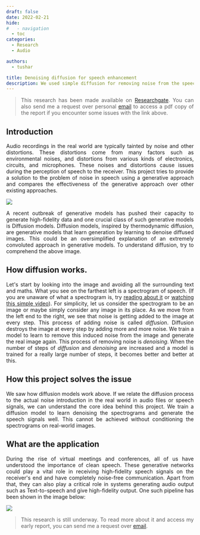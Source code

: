 ```yaml
---
draft: false 
date: 2022-02-21 
hide:
#   - navigation
  - toc
categories:
  - Research
  - Audio

authors:
  - tushar

title: Denoising diffusion for speech enhancement
description: We used simple diffusion for removing noise from the speech recordings. This project takes mel spectrograms and noises and denoises them for better speech intelligibility.
---
```



<style>
p{
text-align: justify;
text-justify: inter-word;
}

.MathJax {
font-size: 2.1em;
}
</style>

> This research has been made available on [Researchgate](https://www.researchgate.net/publication/368883536_Diffusion_Denoising_Probabilistic_Model_-Speech_Enhancement_on_Wave). You can also send me a request over personal [email](mailto:dhyanitushar@gmail.com) to access a pdf copy of the report if you encounter some issues with the link above.

## Introduction
Audio recordings in the real world are typically tainted by noise and other distortions. These distortions come from many factors such as environmental noises, and distortions from various kinds of electronics, circuits, and microphones. These noises and distortions cause issues during the perception of speech to the receiver. This project tries to provide a solution to the problem of noise in speech using a generative approach and compares the effectiveness of the generative approach over other existing approaches.

<img class="center-block" src="https://ik.imagekit.io/tushard/Personal/projects/diffusion_process_MoQSfWfOA.png?ik-sdk-version=javascript-1.4.3&updatedAt=1665616832337">

<!-- more -->
A recent outbreak of generative models has pushed their capacity to generate high-fidelity data and one crucial class of such generative models is Diffusion models. Diffusion models, inspired by thermodynamic diffusion, are generative models that learn generation by learning to denoise diffused images. This could be an oversimplified explanation of an extremely convoluted approach in generative models. To understand diffusion, try to comprehend the above image. 


## How diffusion works.

Let's start by looking into the image and avoiding all the surrounding text and maths. What you see on the farthest left is a spectrogram of speech. (If you are unaware of what a spectrogram is, try [reading about it](https://en.wikipedia.org/wiki/Spectrogram) or [watching this simple video](https://www.youtube.com/watch?v=UI8RJVEdseY)). For simplicity, let us consider the spectrogram to be an image or maybe simply consider any image in its place. As we move from the left end to the right, we see that noise is getting added to the image at every step. This process of adding noise is called _diffusion_. Diffusion destroys the image at every step by adding more and more noise. We train a model to learn to remove this induced noise from the image and generate the real image again. This process of removing noise is _denoising_. When the number of steps of _diffusion_ and _denoising_ are increased and a model is trained for a really large number of steps, it becomes better and better at this.

## How this project solves the issue
We saw how diffusion models work above. If we relate the diffusion process to the actual noise introduction in the real world in audio files or speech signals, we can understand the core idea behind this project. We train a diffusion model to learn denoising the spectrograms and generate the speech signals well. This cannot be achieved without conditioning the spectrograms on real-world images.

## What are the application

During the rise of virtual meetings and conferences, all of us have understood the importance of clean speech. These generative networks could play a vital role in receiving high-fidelity speech signals on the receiver's end and have completely noise-free communication. Apart from that, they can also play a critical role in systems generating audio output such as Text-to-speech and give high-fidelity output. One such pipeline has been shown in the image below:

<img class="center-block" src="https://ik.imagekit.io/tushard/Personal/projects/pipeline_tts_qTlm5PFCM.png?ik-sdk-version=javascript-1.4.3&updatedAt=1665618170626">


> This research is still underway. To read more about it and access my early report, you can send me a request over [email](mailto:dhyanitushar@gmail.com).